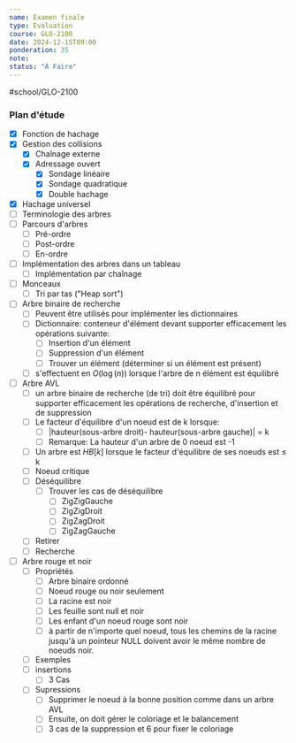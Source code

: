 ```yaml
---
name: Examen finale
type: Evaluation
course: GLO-2100
date: 2024-12-15T09:00
ponderation: 35
note:
status: "À Faire"
---
```

#school/GLO-2100 


### Plan d'étude

- [x] Fonction de hachage
- [x] Gestion  des collisions
    - [x] Chaînage externe
    - [x] Adressage ouvert
        - [x] Sondage linéaire
        - [x] Sondage quadratique
        - [x] Double hachage
- [x] Hachage universel
- [ ] Terminologie des arbres
- [ ] Parcours d'arbres
    - [ ] Pré-ordre
    - [ ] Post-ordre
    - [ ] En-ordre
- [ ] Implémentation des arbres dans un tableau
    - [ ] Implémentation par chaînage
- [ ] Monceaux
    - [ ] Tri par tas ("Heap sort")
- [ ] Arbre binaire de recherche
    - [ ] Peuvent être utilisés pour implémenter les dictionnaires
    - [ ] Dictionnaire: conteneur d'élément devant supporter efficacement les opérations suivante:
        - [ ] Insertion d'un élément
        - [ ] Suppression d'un élément
        - [ ] Trouver un élément (déterminer si un élément est présent)
    - [ ] s'effectuent en $O (\log(n))$ lorsque l'arbre de n élément est équilibré
- [ ] Arbre AVL
    - [ ] un arbre binaire de recherche (de tri) doit être équilibré pour supporter efficacement les opérations de recherche, d'insertion et de suppression
    - [ ] Le facteur d'équilibre d'un noeud est de k lorsque:
        - [ ] |hauteur(sous-arbre droit)- hauteur(sous-arbre gauche)| = k
        - [ ] Remarque: La hauteur d'un arbre de 0 noeud est  -1
    - [ ] Un arbre est $HB[k]$ lorsque le facteur d'équilibre de ses noeuds est $\le$ k
    - [ ] Noeud critique
    - [ ] Déséquilibre
        - [ ] Trouver les cas de déséquilibre
            - [ ] ZigZigGauche
            - [ ] ZigZigDroit
            - [ ] ZigZagDroit
            - [ ] ZigZagGauche
    - [ ] Retirer
    - [ ] Recherche
- [ ] Arbre rouge et noir
    - [ ] Propriétés
        - [ ] Arbre binaire ordonné
        - [ ] Noeud rouge ou noir seulement
        - [ ] La racine est noir
        - [ ] Les feuille sont null et noir
        - [ ] Les enfant d'un noeud rouge sont noir
        - [ ] à partir de n'importe quel noeud, tous les chemins de la racine jusqu'à un pointeur NULL doivent avoir le même nombre de noeuds noir.
    - [ ] Exemples
    - [ ] insertions
        - [ ] 3 Cas
    - [ ] Supressions
        - [ ] Supprimer le noeud à la bonne position comme dans un arbre AVL
        - [ ] Ensuite, on doit gérer le coloriage et le balancement
        - [ ] 3 cas de la suppression et 6 pour fixer le coloriage